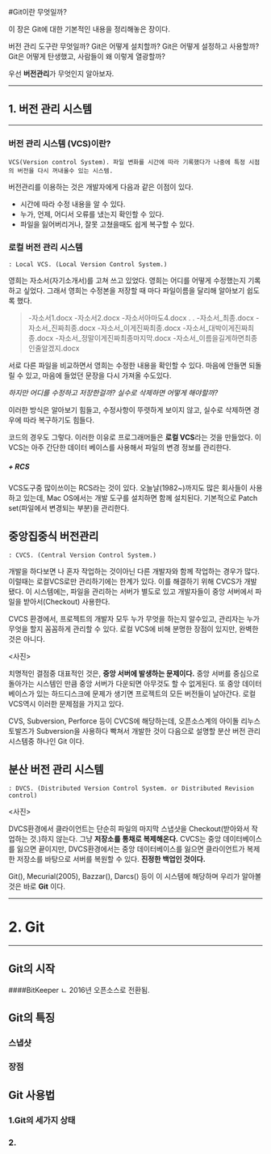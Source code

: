 #Git이란 무엇일까?

이 장은 Git에 대한 기본적인 내용을 정리해놓은 장이다.

버전 관리 도구란 무엇일까? Git은 어떻게 설치할까? Git은 어떻게 설정하고 사용할까?
Git은 어떻게 탄생했고, 사람들이 왜 이렇게 열광할까?

우선 **버전관리**가 무엇인지 알아보자.

----------
## 1. 버전 관리 시스템
----------

### 버전 관리 시스템 (VCS)이란?
`VCS(Version control System).
파일 변화를 시간에 따라 기록했다가 나중에 특정 시점의 버전을 다시 꺼내올수 있는 시스템.`

버전관리를 이용하는 것은 개발자에게 다음과 같은 이점이 있다.

- 시간에 따라 수정 내용을 알 수 있다.
- 누가, 언제, 어디서 오류를 냈는지 확인할 수 있다.
- 파일을 잃어버리거나, 잘못 고쳤을때도 쉽게 복구할 수 있다.


### 로컬 버전 관리 시스템

`: Local VCS. (Local Version Control System.)`


영희는 자소서(자기소개서)를 고쳐 쓰고 있었다. 영희는 어디를 어떻게 수정했는지 기록하고 싶었다. 그래서 영희는 수정본을 저장할 때 마다 파일이름을 달리해 알아보기 쉽도록 했다.
>
>
>-자소서1.docx
-자소서2.docx
-자소서아마도4.docx
.
.
-자소서_최종.docx
-자소서_진짜최종.docx
-자소서_이게진짜최종.docx
-자소서_대박이게진짜최종.docx
-자소서_정말이게진짜최종마지막.docx
-자소서_이름을길게하면최종인줄알겠지.docx

서로 다른 파일을 비교하면서 영희는 수정한 내용을 확인할 수 있다.
마음에 안들면 되돌릴 수 있고, 마음에 들었던 문장을 다시 가져올 수도있다.

*하지만 어디를 수정하고 저장한걸까? 실수로 삭제하면 어떻게 해야할까?*

이러한 방식은 알아보기 힘들고, 수정사항이 뚜렷하게 보이지 않고, 실수로 삭제하면 경우에 따라 복구하기도 힘들다.

코드의 경우도 그렇다. 이러한 이유로 프로그래머들은 **로컬 VCS**라는 것을 만들었다. 이 VCS는 아주 간단한 데이터 베이스를 사용해서 파일의 변경 정보를 관리한다.

##### + RCS

VCS도구중 많이쓰이는 RCS라는 것이 있다. 오늘날(1982~)까지도 많은 회사들이 사용하고 있는데, Mac OS에서는 개발 도구를 설치하면 함께 설치된다. 기본적으로 Patch set(파일에서 변경되는 부분)을 관리한다.

## 중앙집중식 버전관리
`: CVCS. (Central Version Control System.)`

개발을 하다보면 나 혼자 작업하는 것이아닌 다른 개발자와 함께 작업하는 경우가 많다. 이럴때는 로컬VCS로만 관리하기에는 한계가 있다. 이를 해결하기 위해 CVCS가 개발됐다. 이 시스템에는, 파일을 관리하는 서버가 별도로 있고 개발자들이 중앙 서버에서 파일을 받아서(Checkout) 사용한다.

CVCS 환경에서, 프로젝트의 개발자 모두 누가 무엇을 하는지 알수있고, 관리자는 누가 무엇을 할지 꼼꼼하게 관리할 수 있다. 로컬 VCS에 비해 분명한 장점이 있지만, 완벽한 것은 아니다.

<사진>

치명적인 결점중 대표적인 것은, **중앙 서버에 발생하는 문제이다.** 중앙 서버를 중심으로 돌아가는 시스템인 만큼 중앙 서버가 다운되면 아무것도 할 수 없게된다. 또 중앙 데이터베이스가 있는 하드디스크에 문제가 생기면 프로젝트의 모든 버전들이 날아간다. 로컬 VCS역시 이러한 문제점을 가지고 있다.

CVS, Subversion, Perforce 등이 CVCS에 해당하는데, 오픈소스계의 아이돌 리누스 토발즈가 Subversion을 사용하다 빡쳐서 개발한 것이 다음으로 설명할 분산 버전 관리 시스템중 하나인 Git 이다.


## 분산 버전 관리 시스템
`: DVCS. (Distributed Version Control System. or Distributed Revision control)`

<사진>

DVCS환경에서 클라이언트는 단순히 파일의 마지막 스냅샷을 Checkout(받아와서 작업하는 것.)하지 않는다. 그냥 **저장소를 통채로 복제해온다.** CVCS는 중앙 데이터베이스를 잃으면 끝이지만, DVCS환경에서는 중앙 데이터베이스를 잃으면 클라이언트가 복제한 저장소를 바탕으로 서버를 복원할 수 있다. **진정한 백업인 것이다.**

Git(), Mecurial(2005), Bazzar(), Darcs() 등이 이 시스템에 해당하며 우리가 알아볼 것은 바로 **Git** 이다.


------
# 2. Git
------

## Git의 시작

####BitKeeper
ㄴ
2016년 오픈소스로 전환됨.

## Git의 특징
### 스냅샷
### 장점
## Git 사용법
### 1.Git의 세가지 상태
### 2.
